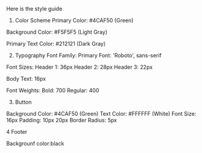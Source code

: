 Here is the style guide

1. Color Scheme
Primary Color: #4CAF50 (Green)

Background Color: #F5F5F5 (Light Gray)

Primary Text Color: #212121 (Dark Gray)

2. Typography
Font Family:
Primary Font: 'Roboto', sans-serif

Font Sizes:
Header 1: 36px
Header 2: 28px
Header 3: 22px

Body Text: 16px

Font Weights:
Bold: 700
Regular: 400

3. Button

Background Color: #4CAF50 (Green)
Text Color: #FFFFFF (White)
Font Size: 16px
Padding: 10px 20px
Border Radius: 5px

4 Footer

Backgrounf color:black